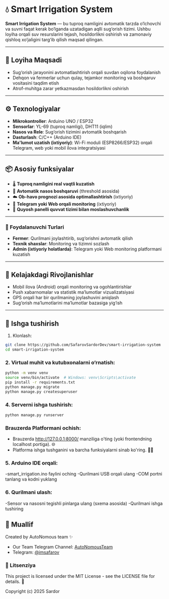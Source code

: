 # 💧 Smart Irrigation System

**Smart Irrigation System** — bu tuproq namligini avtomatik tarzda o‘lchovchi va suvni faqat kerak bo‘lganda uzatadigan aqlli sug‘orish tizimi. Ushbu loyiha orqali suv resurslarini tejash, hosildorlikni oshirish va zamonaviy qishloq xo‘jaligini targ‘ib qilish maqsad qilingan.

---

## 🎯 Loyiha Maqsadi

- Sug‘orish jarayonini avtomatlashtirish orqali suvdan oqilona foydalanish
- Dehqon va fermerlar uchun qulay, tejamkor monitoring va boshqaruv vositasini taqdim etish
- Atrof-muhitga zarar yetkazmasdan hosildorlikni oshirish

---

## ⚙️ Texnologiyalar

- **Mikrokontroller**: Arduino UNO / ESP32  
- **Sensorlar**: YL-69 (tuproq namligi), DHT11 (iqlim)  
- **Nasos va Rele**: Sug‘orish tizimini avtomatik boshqarish  
- **Dasturlash**: C/C++ (Arduino IDE)  
- **Ma'lumot uzatish (ixtiyoriy)**: Wi-Fi moduli (ESP8266/ESP32) orqali Telegram, web yoki mobil ilova integratsiyasi

---

## 📦 Asosiy funksiyalar

- 🌡️ **Tuproq namligini real vaqtli kuzatish**
- 🚿 **Avtomatik nasos boshqaruvi** (threshold asosida)
- ☁️ **Ob-havo prognozi asosida optimallashtirish** (ixtiyoriy)
- 📲 **Telegram yoki Web orqali monitoring** (ixtiyoriy)
- 🔋 **Quyosh panelli quvvat tizimi bilan moslashuvchanlik**

---

### 🔐 Foydalanuvchi Turlari

- **Fermer**: Qurilmani joylashtirib, sug‘orishni avtomatik qilish
- **Texnik shaxslar**: Monitoring va tizimni sozlash
- **Admin (ixtiyoriy holatlarda)**: Telegram yoki Web monitoring platformani kuzatish

---

## 🚀 Kelajakdagi Rivojlanishlar

- Mobil ilova (Android) orqali monitoring va ogohlantirishlar  
- Push xabarnomalar va statistik ma’lumotlar vizualizatsiyasi  
- GPS orqali har bir qurilmaning joylashuvini aniqlash  
- Sug‘orish ma’lumotlarini ma’lumotlar bazasiga yig‘ish

---

## 🚀 Ishga tushirish
1. Klonlash:
```bash
git clone https://github.com/SafarovSardorDev/smart-irrigation-system
cd smart-irrigation-system
```

### 2. Virtual muhit va kutubxonalarni o‘rnatish:
```bash
python -m venv venv
source venv/bin/activate  # Windows: venv\Scripts\activate
pip install -r requirements.txt
python manage.py migrate
python manage.py createsuperuser
```

### 4. Serverni ishga tushirish:
```bash
python manage.py runserver
```

### Brauzerda Platformani ochish:
- Brauzerda http://127.0.0.1:8000/ manziliga o'ting (yoki frontendning localhost portiga). 🌐
- Platforma ishga tushganini va barcha funksiyalarni sinab ko'ring. 🧑‍💻

### 5. Arduino IDE orqali:
-smart_irrigation.ino faylini oching
-Qurilmani USB orqali ulang
-COM portni tanlang va kodni yuklang

### 6. Qurilmani ulash:
-Sensor va nasosni tegishli pinlarga ulang (sxema asosida)
-Qurilmani ishga tushiring

## 👤 Muallif
 
Created by AutoNomous team ✨
- Our Team Telegram Channel: [AutoNomousTeam](https://t.me/autonomous_flight_technologies)
- Telegram: [@imsafarov](https://t.me/imsafarov)

### 📜 Litsenziya
This project is licensed under the MIT License - see the LICENSE file for details. 📝

Copyright (c) 2025 Sardor
